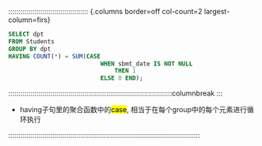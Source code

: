 :::::::::::::::::::::::::::::::::::::::: {.columns border=off col-count=2 largest-column=firs}

```sql
SELECT dpt
FROM Students
GROUP BY dpt
HAVING COUNT(*) = SUM(CASE
	                      WHEN sbmt_date IS NOT NULL
		                      THEN 1
	                      ELSE 0 END);
```

::::::::::::::::::::::::::::::::::::::::::::::::::::::::::::::::::::::::::::::::::columnbreak
:::

- having子句里的聚合函数中的<mark class="hltr-pink">case</mark>, 相当于在每个group中的每个元素进行循环执行

::::::::::::::::::::::::::::::::::::::::::::::::::::::::::::::::::::::::::::::::::::::::::::::::

